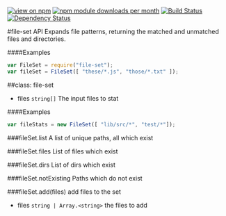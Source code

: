 [![view on npm](http://img.shields.io/npm/v/file-set.svg)](https://www.npmjs.org/package/file-set)
[![npm module downloads per month](http://img.shields.io/npm/dm/file-set.svg)](https://www.npmjs.org/package/file-set)
[![Build Status](https://travis-ci.org/75lb/file-set.svg?branch=master)](https://travis-ci.org/75lb/file-set)
[![Dependency Status](https://david-dm.org/75lb/file-set.svg)](https://david-dm.org/75lb/file-set)


#file-set API
Expands file patterns, returning the matched and unmatched files and directories.

####Examples
```js
var FileSet = require("file-set");
var fileSet = FileSet([ "these/*.js", "those/*.txt" ]);
```





##class: file-set



- files `string[]` The input files to stat  

####Examples
```js
var fileStats = new FileSet([ "lib/src/*", "test/*"]);
```





###fileSet.list
A list of unique paths, all which exist


###fileSet.files
List of files which exist


###fileSet.dirs
List of dirs which exist


###fileSet.notExisting
Paths which do not exist





###fileSet.add(files)
add files to the set


- files `string | Array.<string>` the files to add  












